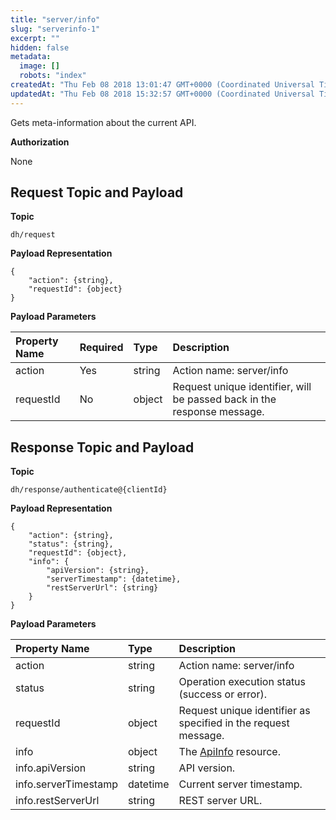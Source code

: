 ```yaml
---
title: "server/info"
slug: "serverinfo-1"
excerpt: ""
hidden: false
metadata: 
  image: []
  robots: "index"
createdAt: "Thu Feb 08 2018 13:01:47 GMT+0000 (Coordinated Universal Time)"
updatedAt: "Thu Feb 08 2018 15:32:57 GMT+0000 (Coordinated Universal Time)"
---
```

Gets meta-information about the current API.

**Authorization**

None

## Request Topic and Payload

**Topic**

```text
dh/request
```

**Payload Representation**

```text
{
    "action": {string},
    "requestId": {object}
}
```

**Payload Parameters**

| Property Name | Required | Type   | Description                                                             |
| :------------ | :------- | :----- | :---------------------------------------------------------------------- |
| action        | Yes      | string | Action name: server/info                                                |
| requestId     | No       | object | Request unique identifier, will be passed back in the response message. |

## Response Topic and Payload

**Topic**

```text
dh/response/authenticate@{clientId}
```

**Payload Representation**

```text
{
    "action": {string},
    "status": {string},
    "requestId": {object},
    "info": {
        "apiVersion": {string},
        "serverTimestamp": {datetime},
        "restServerUrl": {string}
    }
}
```

**Payload Parameters**

| Property Name        | Type     | Description                                                    |
| :------------------- | :------- | :------------------------------------------------------------- |
| action               | string   | Action name: server/info                                       |
| status               | string   | Operation execution status (success or error).                 |
| requestId            | object   | Request unique identifier as specified in the request message. |
| info                 | object   | The [ApiInfo](doc:apiinfo)  resource.                          |
| info.apiVersion      | string   | API version.                                                   |
| info.serverTimestamp | datetime | Current server timestamp.                                      |
| info.restServerUrl   | string   | REST server URL.                                               |

